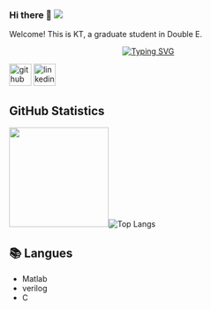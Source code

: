 ### Hi there 👋  ![](https://komarev.com/ghpvc/?username=putoze)

Welcome! This is KT, a graduate student in Double E.

<p align="center">
<a href="https://github.com/KTTU31">
    <img src="https://readme-typing-svg.demolab.com?font=Fira+Code&pause=100&color=B1AEF7&background=FFFFFF00&center=true&multiline=true&width=600&height=80&lines=Researcher+%7C+Master+Student;Electrical+Engineering+%7C+IC+Design" alt="Typing SVG" />  

  
[<img src='https://cdn.jsdelivr.net/npm/simple-icons@3.0.1/icons/github.svg' alt='github' height='40'>](https://github.com/KTTU31)  [<img src='https://cdn.jsdelivr.net/npm/simple-icons@3.0.1/icons/linkedin.svg' alt='linkedin' height='40'>](https://www.linkedin.com/in/kt-tu-99487127b/)  
  
<!-- GitHub Statistics -->

## GitHub Statistics  

<div >  
  
<img height="180px" src="https://github-readme-stats.vercel.app/api/top-langs/?username=KTTU31&hide_border=true&show_icons=true&layout=compact&langs_count=6&theme=dracula"/>![Top Langs](https://github-readme-stats.vercel.app/api/top-langs/?username=KTTU31&theme=tokyonight)
  
  
## 📚 Langues  
  
- Matlab  
- verilog  
- C

